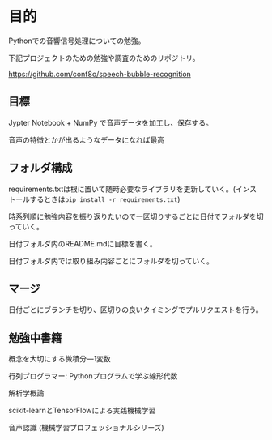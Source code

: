 ﻿# 目的

Pythonでの音響信号処理についての勉強。

下記プロジェクトのための勉強や調査のためのリポジトリ。

https://github.com/conf8o/speech-bubble-recognition

## 目標

Jypter Notebook + NumPy で音声データを加工し、保存する。

音声の特徴とかが出るようなデータになれば最高

## フォルダ構成

requirements.txtは根に置いて随時必要なライブラリを更新していく。(インストールするときは`pip install -r requirements.txt`)

時系列順に勉強内容を振り返りたいので一区切りするごとに日付でフォルダを切っていく。

日付フォルダ内のREADME.mdに目標を書く。

日付フォルダ内では取り組み内容ごとにフォルダを切っていく。

## マージ

日付ごとにブランチを切り、区切りの良いタイミングでプルリクエストを行う。

## 勉強中書籍

概念を大切にする微積分―1変数

行列プログラマー: Pythonプログラムで学ぶ線形代数

解析学概論

scikit-learnとTensorFlowによる実践機械学習

音声認識 (機械学習プロフェッショナルシリーズ) 
